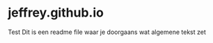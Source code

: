 jeffrey.github.io
=================

Test
Dit is een readme file waar je doorgaans wat algemene tekst zet
